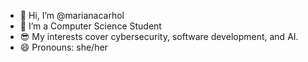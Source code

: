 - 👋 Hi, I’m @marianacarhol
- 👀 I’m a Computer Science Student
- 😎 My interests cover cybersecurity, software development, and AI. 
- 😄 Pronouns: she/her

<!---
marianacarhol/marianacarhol is a ✨ special ✨ repository because its `README.md` (this file) appears on your GitHub profile.
You can click the Preview link to take a look at your changes.
--->
